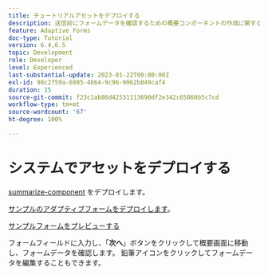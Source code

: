 ```yaml
---
title: チュートリアルアセットをデプロイする
description: 送信前にフォームデータを確認するための概要コンポーネントの作成に関するチュートリアル。
feature: Adaptive Forms
doc-type: Tutorial
version: 6.4,6.5
topic: Development
role: Developer
level: Experienced
last-substantial-update: 2023-01-22T00:00:00Z
exl-id: 98c2759a-6995-4664-9c96-9062b049caf4
duration: 15
source-git-commit: f23c2ab86d42531113690df2e342c65060b5c7cd
workflow-type: tm+mt
source-wordcount: '67'
ht-degree: 100%

---
```


# システムでアセットをデプロイする

[summarize-component](assets/summarize-component.zip) をデプロイします。 

[サンプルのアダプティブフォームをデプロイします](assets/sample-adaptive-form.zip)。

[サンプルフォームをプレビューする](http://localhost:4502/content/dam/formsanddocuments/testsummary/jcr:content?wcmmode=disabled)

フォームフィールドに入力し、「**次へ**」ボタンをクリックして概要画面に移動し、フォームデータを確認します。 鉛筆アイコンをクリックしてフォームデータを編集することもできます。

